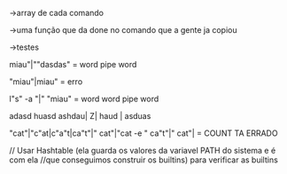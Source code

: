 ->array de cada comando

->uma função que da done no comando que a gente ja copiou

->testes

miau"|""dasdas" = word pipe word

"miau"|miau" = erro

l"s" -a "|" "miau" = word word pipe word

adasd huasd ashdau| Z| haud | asduas

"cat"|"c"at|c"a"t|ca"t"|" cat"|"cat -e "
 ca"t"|" cat"| = COUNT TA ERRADO

// Usar Hashtable (ela guarda os valores da variavel PATH do sistema e é com ela
//que conseguimos construir os builtins) para verificar as builtins